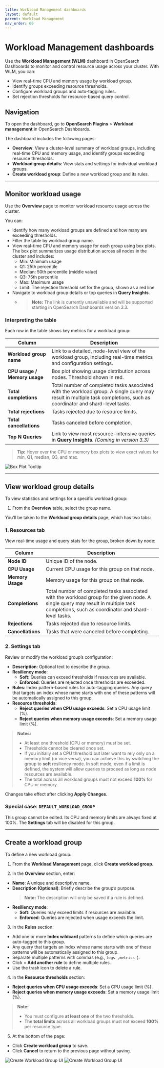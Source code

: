 ```yaml
---
title: Workload Management dashboards
layout: default
parent: Workload Management
nav_order: 60
---
```


# Workload Management dashboards

Use the **Workload Management (WLM)** dashboard in OpenSearch Dashboards to monitor and control resource usage across your cluster. With WLM, you can:

- View real-time CPU and memory usage by workload group.
- Identify groups exceeding resource thresholds.
- Configure workload groups and auto-tagging rules.
- Set rejection thresholds for resource-based query control.

## Navigation

To open the dashboard, go to **OpenSearch Plugins** > **Workload management** in OpenSearch Dashboards.

The dashboard includes the following pages:

- **Overview**: View a cluster-level summary of workload groups, including real-time CPU and memory usage, and identify groups exceeding resource thresholds.
- **Workload group details**: View stats and settings for individual workload groups.
- **Create workload group**: Define a new workload group and its rules.

---

## Monitor workload usage

Use the **Overview** page to monitor workload resource usage across the cluster.

You can:

- Identify how many workload groups are defined and how many are exceeding thresholds.
- Filter the table by workload group name.
- View real-time CPU and memory usage for each group using box plots. The box plot summarizes usage distribution across all nodes in the cluster and includes:
  - Min: Minimum usage
  - Q1: 25th percentile
  - Median: 50th percentile (middle value)
  - Q3: 75th percentile
  - Max: Maximum usage
  - Limit: The rejection threshold set for the group, shown as a red line
- Navigate to workload group details or top queries in **Query Insights**.
  - > **Note:** The link is currently unavailable and will be supported starting in OpenSearch Dashboards version 3.3.

### Interpreting the table

Each row in the table shows key metrics for a workload group:

| Column                   | Description                                                                                                                                                            |
|--------------------------|------------------------------------------------------------------------------------------------------------------------------------------------------------------------|
| **Workload group name**  | Link to a detailed, node-level view of the workload group, including real-time metrics and configuration settings.                                                                                                                                  |
| **CPU usage / Memory usage** | Box plot showing usage distribution across nodes. Threshold shown in red.                                                                                              |
| **Total completions**    | Total number of completed tasks associated with the workload group. A single query may result in multiple task completions, such as coordinator and shard-level tasks. |
| **Total rejections**     | Tasks rejected due to resource limits.                                                                                                                                 |
| **Total cancellations**  | Tasks canceled before completion.                                                                                                                                      |
| **Top N Queries**        | Link to view most resource-intensive queries in **Query Insights**. *(Coming in version 3.3)*                                                                          |

> **Tip:** Hover over the CPU or memory box plots to view exact values for min, Q1, median, Q3, and max.

![Box Plot Tooltip]({{site.url}}{{site.baseurl}}/images/Workload-Management/BoxplotTooltip.png)

---

## View workload group details

To view statistics and settings for a specific workload group:

1. From the **Overview** table, select the group name.

You’ll be taken to the **Workload group details** page, which has two tabs:

### 1. **Resources** tab

View real-time usage and query stats for the group, broken down by node:

| Column           | Description                                                                                                                                                                               |
|------------------|-------------------------------------------------------------------------------------------------------------------------------------------------------------------------------------------|
| **Node ID**      | Unique ID of the node.                                                                                                                                                                    |
| **CPU Usage**    | Current CPU usage for this group on that node.                                                                                                                                            |
| **Memory Usage** | Memory usage for this group on that node.                                                                                                                                                 |
| **Completions**  | Total number of completed tasks associated with the workload group for the given node. A single query may result in multiple task completions, such as coordinator and shard-level tasks. |
| **Rejections**   | Tasks rejected due to resource limits.                                                                                                                                                    |
| **Cancellations**| Tasks that were canceled before completing.                                                                                                                                               |

### 2. **Settings** tab

Review or modify the workload group’s configuration:

- **Description**: Optional text to describe the group.
- **Resiliency mode**:
  - **Soft**: Queries can exceed thresholds if resources are available.
  - **Enforced**: Queries are rejected once thresholds are exceeded.
- **Rules**: Index pattern-based rules for auto-tagging queries. Any query that targets an index whose name starts with one of these patterns will be automatically assigned to this group.
- **Resource thresholds**:
  - **Reject queries when CPU usage exceeds**: Set a CPU usage limit (%).
  - **Reject queries when memory usage exceeds**: Set a memory usage limit (%).

> **Notes:**
> - At least one threshold (CPU or memory) must be set.
> - Thresholds cannot be cleared once set. 
> - If you initially set a CPU threshold but later want to rely only on a memory limit (or vice versa), you can achieve this by switching the group to **soft** resiliency mode. In soft mode, even if a limit is defined, the system will allow queries to proceed as long as node resources are available.
> - The total across all workload groups must not exceed **100%** for CPU or memory.

Changes take effect after clicking **Apply Changes**.

### Special case: `DEFAULT_WORKLOAD_GROUP`

This group cannot be edited. Its CPU and memory limits are always fixed at 100%. The **Settings** tab will be disabled for this group.

---

## Create a workload group

To define a new workload group:

1. From the **Workload Management** page, click **Create workload group**.

2. In the **Overview** section, enter:
  - **Name**: A unique and descriptive name.
  - **Description (Optional)**: Briefly describe the group’s purpose.
    > **Note:** The description will only be saved if a rule is defined.
  - **Resiliency mode**:
    - **Soft**: Queries may exceed limits if resources are available.
    - **Enforced**: Queries are rejected when usage exceeds the limit.

3. In the **Rules** section:
  - Add one or more **Index wildcard** patterns to define which queries are auto-tagged to this group.
  - Any query that targets an index whose name starts with one of these patterns will be automatically assigned to this group.
  - Separate multiple patterns with commas (e.g., `logs-,metrics-`).
  - Click **+ Add another rule** to define multiple rules.
  - Use the trash icon to delete a rule.

4. In the **Resource thresholds** section:
  - **Reject queries when CPU usage exceeds**: Set a CPU usage limit (%).
  - **Reject queries when memory usage exceeds**: Set a memory usage limit (%).

   > **Note:**
   > - You must configure **at least one** of the two thresholds.
   > - The **total limits** across all workload groups must not exceed **100%** per resource type.

5. At the bottom of the page:
  - Click **Create workload group** to save.
  - Click **Cancel** to return to the previous page without saving.

![Create Workload Group UI]({{site.url}}{{site.baseurl}}/images/Workload-Management/Create1.png)
![Create Workload Group UI]({{site.url}}{{site.baseurl}}/images/Workload-Management/Create2.png)
